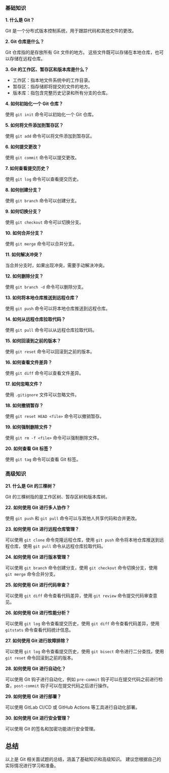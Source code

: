 ### 基础知识

**1. 什么是 Git？**

Git 是一个分布式版本控制系统，用于跟踪代码和其他文件的更改。

**2. Git 仓库是什么？**

Git 仓库指的是存放所有 Git 文件的地方。 这些文件既可以存储在本地仓库，也可以存储在远程仓库。

**3. Git 的工作区、暂存区和版本库是什么？**

* 工作区：指本地文件系统中的工作目录。
* 暂存区：指存储即将提交的文件的地方。
* 版本库：指包含完整历史记录和所有分支的仓库。

**4. 如何初始化一个 Git 仓库？**

使用 `git init` 命令可以初始化一个 Git 仓库。

**5. 如何将文件添加到暂存区？**

使用 `git add` 命令可以将文件添加到暂存区。

**6. 如何提交更改？**

使用 `git commit` 命令可以提交更改。

**7. 如何查看提交历史？**

使用 `git log` 命令可以查看提交历史。

**8. 如何创建分支？**

使用 `git branch` 命令可以创建分支。

**9. 如何切换分支？**

使用 `git checkout` 命令可以切换分支。

**10. 如何合并分支？**

使用 `git merge` 命令可以合并分支。

**11. 如何解决冲突？**

当合并分支时，如果出现冲突，需要手动解决冲突。

**12. 如何删除分支？**

使用 `git branch -d` 命令可以删除分支。

**13. 如何将本地仓库推送到远程仓库？**

使用 `git push` 命令可以将本地仓库推送到远程仓库。

**14. 如何从远程仓库拉取代码？**

使用 `git pull` 命令可以从远程仓库拉取代码。

**15. 如何回滚到之前的版本？**

使用 `git reset` 命令可以回滚到之前的版本。

**16. 如何查看文件差异？**

使用 `git diff` 命令可以查看文件差异。

**17. 如何忽略文件？**

使用 `.gitignore` 文件可以忽略文件。

**18. 如何撤销暂存？**

使用 `git reset HEAD <file>` 命令可以撤销暂存。

**19. 如何强制删除文件？**

使用 `git rm -f <file>` 命令可以强制删除文件。

**20. 如何查看 Git 标签？**

使用 `git tag` 命令可以查看 Git 标签。

### 高级知识

**21. 什么是 Git 的三棵树？**

Git 的三棵树指的是工作区树、暂存区树和版本库树。

**22. 如何使用 Git 进行多人协作？**

使用 `git push` 和 `git pull` 命令可以与其他人共享代码和合并更改。

**23. 如何使用 Git 进行远程仓库管理？**

可以使用 `git clone` 命令克隆远程仓库，使用 `git push` 命令将本地仓库推送到远程仓库，使用 `git pull` 命令从远程仓库拉取代码。

**24. 如何使用 Git 进行版本管理？**

可以使用 `git branch` 命令创建分支，使用 `git checkout` 命令切换分支，使用 `git merge` 命令合并分支。

**25. 如何使用 Git 进行代码审查？**

可以使用 `git diff` 命令查看代码差异，使用 `git review` 命令提交代码审查意见。

**26. 如何使用 Git 进行性能分析？**

可以使用 `git log` 命令查看提交历史，使用 `git diff` 命令查看代码差异，使用 `gitstats` 命令查看代码统计信息。

**27. 如何使用 Git 进行故障排除？**

可以使用 `git log` 命令查看提交历史，使用 `git bisect` 命令进行二分查找，使用 `git reset` 命令回滚到之前的版本。

**28. 如何使用 Git 进行自动化？**

可以使用 Git 钩子进行自动化，例如 `pre-commit` 钩子可以在提交代码之前进行检查，`post-commit` 钩子可以在提交代码之后进行操作。

**29. 如何使用 Git 进行部署？**

可以使用 GitLab CI/CD 或 GitHub Actions 等工具进行自动化部署。

**30. 如何使用 Git 进行安全管理？**

可以使用 Git 的签名和加密功能进行安全管理。

## 总结

以上是 Git 相关面试题的总结，涵盖了基础知识和高级知识。 建议您根据自己的实际情况进行学习和准备。